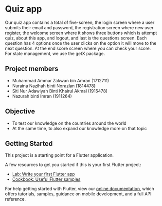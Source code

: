 # Quiz app

Our quiz app contains a total of five-screen, the login screen where a user submits their email and password, the registration screen where new user register, the welcome screen where it shows three buttons which is attempt quiz, about this app, and logout, and last is the questions screen. Each question has 4 options once the user clicks on the option it will move to the next question. At the end score screen where you can check your score. For state management, we use the getX package.

## Project members

- Muhammad Ammar Zakwan bin Amran (1712711)
- Nuraina Nazihah binti Norazlan (1814478)
- Siti Nur Adawiyah Binti Khairul Akmal (1915478)
- Nazurah binti Imran (1911264)

## Objective

- To test our knowledge on the countries around the world
- At the same time, to also expand our knowledge more on that topic


## Getting Started

This project is a starting point for a Flutter application.

A few resources to get you started if this is your first Flutter project:

- [Lab: Write your first Flutter app](https://flutter.dev/docs/get-started/codelab)
- [Cookbook: Useful Flutter samples](https://flutter.dev/docs/cookbook)

For help getting started with Flutter, view our
[online documentation](https://flutter.dev/docs), which offers tutorials,
samples, guidance on mobile development, and a full API reference.
